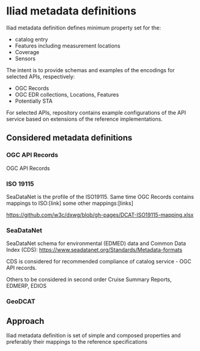 # Iliad metadata definitions

Iliad metadata definition defines minimum property set for the:
* catalog entry
* Features including measurement locations
* Coverage
* Sensors

The intent is to provide schemas and examples of the encodings for selected APIs, respectively:
* OGC Records
* OGC EDR collections, Locations, Features
* Potentially STA

For selected APIs, repository contains example configurations of the API service based on extensions of the reference implementations.

## Considered metadata definitions

### OGC API Records

OGC API Records

### ISO 19115
SeaDataNet is the profile of the ISO19115. Same time OGC Records contains mappings to ISO:[link]
some other mappings:[links]

https://github.com/w3c/dxwg/blob/gh-pages/DCAT-ISO19115-mapping.xlsx

### SeaDataNet

SeaDataNet schema for environmental (EDMED) data and Common Data Index (CDS):
https://www.seadatanet.org/Standards/Metadata-formats

CDS is considered for recommended compliance of catalog service - OGC API records.



Others to be considered in second order Cruise Summary Reports, EDMERP, EDIOS


### GeoDCAT

## Approach
Iliad metadata definition is set of simple and composed properties and preferably their mappings to the reference specifications
